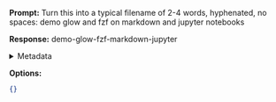 **Prompt:**
Turn this into a typical filename of  2-4 words, hyphenated, no spaces: demo glow and fzf on markdown and jupyter notebooks

**Response:**
demo-glow-fzf-markdown-jupyter

<details><summary>Metadata</summary>

- Duration: 1037 ms
- Datetime: 2024-01-09T18:47:29.897289
- Model: gpt-3.5-turbo-0613

</details>

**Options:**
```json
{}
```

